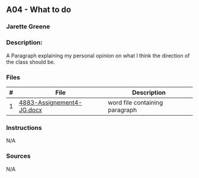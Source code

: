 ## A04 - What to do 
### Jarette Greene
### Description:

A Paragraph explaining my personal opinion on what I think the direction of the class should be.

### Files

|   #   | File                       | Description                                                |
| :---: | -------------------------- | ---------------------------------------------------------- |
|   1   | [4883-Assignement4-JG.docx](https://github.com/Jarette/4883-Prog-Tech/blob/main/Assignments/A04/4883-Assignement4-JG.docx)     |  word file containing paragraph|

### Instructions

N/A

### Sources

N/A
